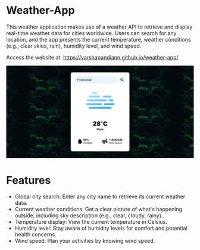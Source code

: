 # Weather-App
This weather application makes use of a weather API to retrieve and display real-time weather data for cities worldwide. Users can search for any location, and the app presents the current temperature, weather conditions (e.g., clear skies, rain), humidity level, and wind speed.

Access the website at: https://varshapandiann.github.io/weather-app/

![weather-details](screenshot.png)

# Features
* Global city search: Enter any city name to retrieve its current weather data.
* Current weather conditions: Get a clear picture of what's happening outside, including sky description (e.g., clear, cloudy, rainy).
* Temperature display: View the current temperature in Celsius.
* Humidity level: Stay aware of humidity levels for comfort and potential health concerns.
* Wind speed: Plan your activities by knowing wind speed.
